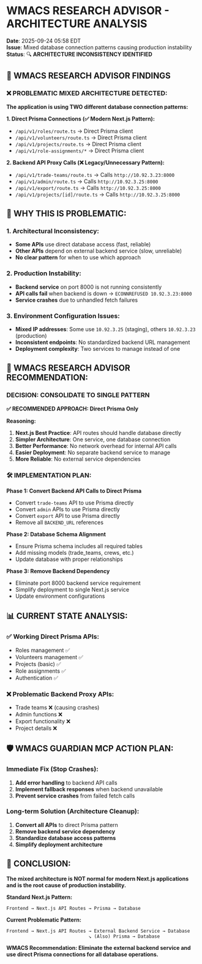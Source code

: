 # WMACS RESEARCH ADVISOR - ARCHITECTURE ANALYSIS

**Date**: 2025-09-24 05:58 EDT  
**Issue**: Mixed database connection patterns causing production instability  
**Status**: 🔍 **ARCHITECTURE INCONSISTENCY IDENTIFIED**

## 🎯 WMACS RESEARCH ADVISOR FINDINGS

### ❌ PROBLEMATIC MIXED ARCHITECTURE DETECTED:

**The application is using TWO different database connection patterns:**

**1. Direct Prisma Connections (✅ Modern Next.js Pattern):**
- `/api/v1/roles/route.ts` → Direct Prisma client
- `/api/v1/volunteers/route.ts` → Direct Prisma client  
- `/api/v1/projects/route.ts` → Direct Prisma client
- `/api/v1/role-assignments/*` → Direct Prisma client

**2. Backend API Proxy Calls (❌ Legacy/Unnecessary Pattern):**
- `/api/v1/trade-teams/route.ts` → Calls `http://10.92.3.23:8000`
- `/api/v1/admin/route.ts` → Calls `http://10.92.3.25:8000`
- `/api/v1/export/route.ts` → Calls `http://10.92.3.25:8000`
- `/api/v1/projects/[id]/route.ts` → Calls `http://10.92.3.25:8000`

## 🚨 WHY THIS IS PROBLEMATIC:

### **1. Architectural Inconsistency:**
- **Some APIs** use direct database access (fast, reliable)
- **Other APIs** depend on external backend service (slow, unreliable)
- **No clear pattern** for when to use which approach

### **2. Production Instability:**
- **Backend service** on port 8000 is not running consistently
- **API calls fail** when backend is down → `ECONNREFUSED 10.92.3.23:8000`
- **Service crashes** due to unhandled fetch failures

### **3. Environment Configuration Issues:**
- **Mixed IP addresses**: Some use `10.92.3.25` (staging), others `10.92.3.23` (production)
- **Inconsistent endpoints**: No standardized backend URL management
- **Deployment complexity**: Two services to manage instead of one

## 🎯 WMACS RESEARCH ADVISOR RECOMMENDATION:

### **DECISION: CONSOLIDATE TO SINGLE PATTERN**

**✅ RECOMMENDED APPROACH: Direct Prisma Only**

**Reasoning:**
1. **Next.js Best Practice**: API routes should handle database directly
2. **Simpler Architecture**: One service, one database connection
3. **Better Performance**: No network overhead for internal API calls
4. **Easier Deployment**: No separate backend service to manage
5. **More Reliable**: No external service dependencies

### **🛠️ IMPLEMENTATION PLAN:**

**Phase 1: Convert Backend API Calls to Direct Prisma**
- Convert `trade-teams` API to use Prisma directly
- Convert `admin` APIs to use Prisma directly  
- Convert `export` API to use Prisma directly
- Remove all `BACKEND_URL` references

**Phase 2: Database Schema Alignment**
- Ensure Prisma schema includes all required tables
- Add missing models (trade_teams, crews, etc.)
- Update database with proper relationships

**Phase 3: Remove Backend Dependency**
- Eliminate port 8000 backend service requirement
- Simplify deployment to single Next.js service
- Update environment configurations

## 📊 CURRENT STATE ANALYSIS:

### **✅ Working Direct Prisma APIs:**
- Roles management ✅
- Volunteers management ✅  
- Projects (basic) ✅
- Role assignments ✅
- Authentication ✅

### **❌ Problematic Backend Proxy APIs:**
- Trade teams ❌ (causing crashes)
- Admin functions ❌
- Export functionality ❌
- Project details ❌

## 🛡️ WMACS GUARDIAN MCP ACTION PLAN:

### **Immediate Fix (Stop Crashes):**
1. **Add error handling** to backend API calls
2. **Implement fallback responses** when backend unavailable
3. **Prevent service crashes** from failed fetch calls

### **Long-term Solution (Architecture Cleanup):**
1. **Convert all APIs** to direct Prisma pattern
2. **Remove backend service dependency**
3. **Standardize database access patterns**
4. **Simplify deployment architecture**

## 🎯 CONCLUSION:

**The mixed architecture is NOT normal for modern Next.js applications and is the root cause of production instability.**

**Standard Next.js Pattern:**
```
Frontend → Next.js API Routes → Prisma → Database
```

**Current Problematic Pattern:**
```
Frontend → Next.js API Routes → External Backend Service → Database
                              ↘ (Also) Prisma → Database
```

**WMACS Recommendation: Eliminate the external backend service and use direct Prisma connections for all database operations.**
